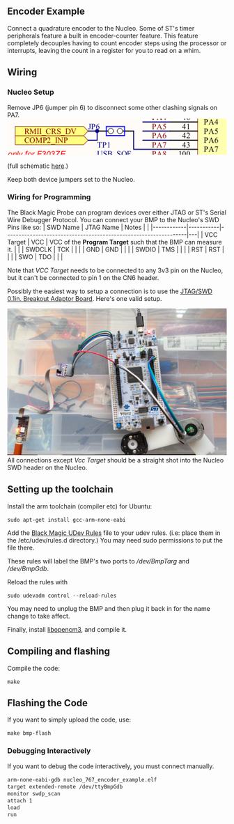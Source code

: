 ## Encoder Example

Connect a quadrature encoder to the Nucleo.
Some of ST's timer peripherals feature a built in encoder-counter feature.
This feature completely decouples having to count encoder steps using the processor or interrupts, leaving the count in a register for you to read on a whim.

## Wiring

### Nucleo Setup
Remove JP6 (jumper pin 6) to disconnect some other clashing signals on PA7.
![](./pics/pa7_conflict.png)

(full schematic [here](https://www.st.com/en/evaluation-tools/nucleo-f767zi.html#).)

Keep both device jumpers set to the Nucleo.

### Wiring for Programming
The Black Magic Probe can program devices over either JTAG or ST's Serial Wire Debugger Protocol.
You can connect your BMP to the Nucleo's SWD Pins like so:
| SWD Name   | JTAG Name | Notes                                                           |   |
|------------|-----------|-----------------------------------------------------------------|---|
| VCC Target | VCC       | VCC of the **Program Target** such that the BMP can measure it. |   |
| SWDCLK     | TCK       |                                                                 |   |
| GND        | GND       |                                                                 |   |
| SWDIO      | TMS       |                                                                 |   |
| RST        | RST       |                                                                 |   |
| SWO        | TDO       |                                                                 |   |

Note that *VCC Target* needs to be connected to any 3v3 pin on the Nucleo, but it can't be connected to pin 1 on the CN6 header.

Possibly the easiest way to setup a connection is to use the [JTAG/SWD 0.1in. Breakout Adaptor Board](https://1bitsquared.com/collections/accessories/products/jtag-swd-100mil-pitch-breakout).
Here's one valid setup.

![](./pics/nucleo_encoder_setup.jpg)
All connections except *Vcc Target* should be a straight shot into the Nucleo SWD header on the Nucleo.

## Setting up the toolchain
Install the arm toolchain (compiler etc) for Ubuntu:
```
sudo apt-get install gcc-arm-none-eabi
```
Add the [Black Magic UDev Rules](../nucleo-bringup/99-blackmagic.rules) file to your udev rules.
(i.e: place them in the /etc/udev/rules.d directory.)
You may need sudo permissions to put the file there.

These rules will label the BMP's two ports to */dev/BmpTarg* and */dev/BmpGdb*.

Reload the rules with
```
sudo udevadm control --reload-rules
```
You may need to unplug the BMP and then plug it back in for the name change to take affect.

Finally, install [libopencm3](https://github.com/libopencm3/libopencm3), and compile it.

## Compiling and flashing
Compile the code:
```
make
```

## Flashing the Code
If you want to simply upload the code, use:
```
make bmp-flash
```

### Debugging Interactively
If you want to debug the code interactively, you must connect manually.
```
arm-none-eabi-gdb nucleo_767_encoder_example.elf
target extended-remote /dev/ttyBmpGdb
monitor swdp_scan
attach 1
load
run
```
